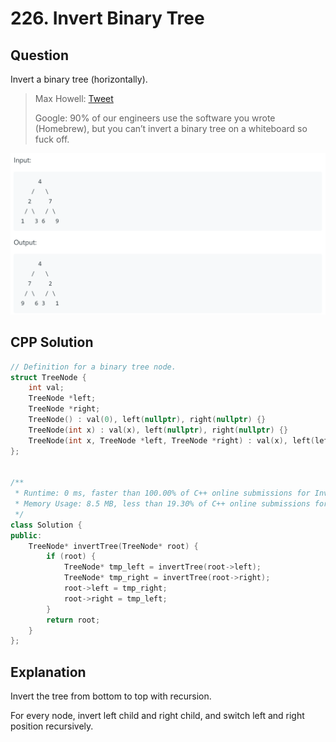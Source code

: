 # 226. Invert Binary Tree

## Question

Invert a binary tree (horizontally).

> Max Howell: [Tweet](https://twitter.com/mxcl/status/608682016205344768)
>
> Google: 90% of our engineers use the software you wrote (Homebrew), but you can’t invert a binary tree on a whiteboard so fuck off. 

![image-20200824040634152](README.assets/image-20200824040634152.png)

## CPP Solution

```cpp
// Definition for a binary tree node.
struct TreeNode {
    int val;
    TreeNode *left;
    TreeNode *right;
    TreeNode() : val(0), left(nullptr), right(nullptr) {}
    TreeNode(int x) : val(x), left(nullptr), right(nullptr) {}
    TreeNode(int x, TreeNode *left, TreeNode *right) : val(x), left(left), right(right) {}
};


/**
 * Runtime: 0 ms, faster than 100.00% of C++ online submissions for Invert Binary Tree.
 * Memory Usage: 8.5 MB, less than 19.30% of C++ online submissions for Invert Binary Tree.
 */
class Solution {
public:
    TreeNode* invertTree(TreeNode* root) {
        if (root) {
            TreeNode* tmp_left = invertTree(root->left);
            TreeNode* tmp_right = invertTree(root->right);
            root->left = tmp_right;
            root->right = tmp_left;
        }
        return root;
    }
};
```

## Explanation

Invert the tree from bottom to top with recursion.

For every node, invert left child and right child, and switch left and right position recursively.